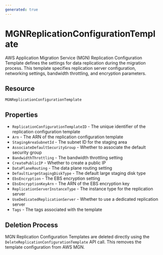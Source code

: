 ```yaml
---
generated: true
---
```


# MGNReplicationConfigurationTemplate

AWS Application Migration Service (MGN) Replication Configuration Template defines the settings for data replication during the migration process. This template specifies replication server configuration, networking settings, bandwidth throttling, and encryption parameters.

## Resource

```text
MGNReplicationConfigurationTemplate
```

## Properties

- `ReplicationConfigurationTemplateID` - The unique identifier of the replication configuration template
- `Arn` - The ARN of the replication configuration template
- `StagingAreaSubnetId` - The subnet ID for the staging area
- `AssociateDefaultSecurityGroup` - Whether to associate the default security group
- `BandwidthThrottling` - The bandwidth throttling setting
- `CreatePublicIP` - Whether to create a public IP
- `DataPlaneRouting` - The data plane routing setting
- `DefaultLargeStagingDiskType` - The default large staging disk type
- `EbsEncryption` - The EBS encryption setting
- `EbsEncryptionKeyArn` - The ARN of the EBS encryption key
- `ReplicationServerInstanceType` - The instance type for the replication server
- `UseDedicatedReplicationServer` - Whether to use a dedicated replication server
- `Tags` - The tags associated with the template

## Deletion Process

MGN Replication Configuration Templates are deleted directly using the `DeleteReplicationConfigurationTemplate` API call. This removes the template configuration from AWS MGN.



